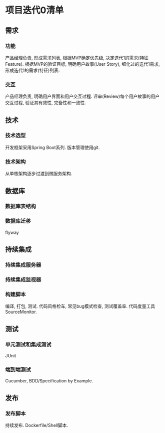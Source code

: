 # 项目迭代0清单
## 需求
### 功能
产品经理负责, 形成需求列表, 根据MVP确定优先级, 决定迭代1的需求(特征Feature). 根据MVP的验证目标, 明确用户故事(User Story), 细化过的迭代1需求, 形成迭代1的需求(特征)列表.
### 交互
产品经理负责, 明确用户界面和用户交互过程. 评审(Review)每个用户故事的用户交互过程, 验证其有效性, 完备性和一致性.  
## 技术
### 技术选型
开发框架采用Spring Boot系列. 版本管理使用git.
### 技术架构
从单核架构逐步过渡到微服务架构.
## 数据库
### 数据库表结构
### 数据库迁移
flyway
## 持续集成
### 持续集成服务器
### 持续集成监视器
### 构建脚本
编译, 打包, 测试. 代码风格检车, 常见bug模式检查, 测试覆盖率. 
代码度量工具SourceMonitor.
## 测试
### 单元测试和集成测试
JUnit
### 端到端测试
Cucumber, BDD/Specification by Example.
## 发布
### 发布脚本
持续发布. Dockerfile/Shell脚本.
